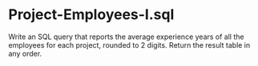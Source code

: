 # Project-Employees-I.sql
Write an SQL query that reports the average experience years of all the employees for each project, rounded to 2 digits. Return the result table in any order.

